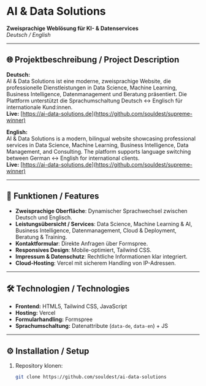 # AI & Data Solutions

**Zweisprachige Weblösung für KI- & Datenservices**  
_Deutsch / English_

---

## 🌐 Projektbeschreibung / Project Description

**Deutsch:**  
AI & Data Solutions ist eine moderne, zweisprachige Website, die professionelle Dienstleistungen in Data Science, Machine Learning, Business Intelligence, Datenmanagement und Beratung präsentiert. Die Plattform unterstützt die Sprachumschaltung Deutsch ↔ Englisch für internationale Kund:innen.  
**Live:** [https://ai-data-solutions.de](https://github.com/souldest/supreme-winner)

**English:**  
AI & Data Solutions is a modern, bilingual website showcasing professional services in Data Science, Machine Learning, Business Intelligence, Data Management, and Consulting. The platform supports language switching between German ↔ English for international clients.  
**Live:** [https://ai-data-solutions.de](https://github.com/souldest/supreme-winner)

---

## 🚀 Funktionen / Features

- **Zweisprachige Oberfläche**: Dynamischer Sprachwechsel zwischen Deutsch und Englisch.  
- **Leistungsübersicht / Services**: Data Science, Machine Learning & AI, Business Intelligence, Datenmanagement, Cloud & Deployment, Beratung & Training.  
- **Kontaktformular**: Direkte Anfragen über Formspree.  
- **Responsives Design**: Mobile-optimiert, Tailwind CSS.  
- **Impressum & Datenschutz**: Rechtliche Informationen klar integriert.  
- **Cloud-Hosting**: Vercel mit sicherem Handling von IP-Adressen.  

---

## 🛠 Technologien / Technologies

- **Frontend:** HTML5, Tailwind CSS, JavaScript  
- **Hosting:** Vercel  
- **Formularhandling:** Formspree  
- **Sprachumschaltung:** Datenattribute (`data-de`, `data-en`) + JS  

---

## ⚙ Installation / Setup

1. Repository klonen:  
   ```bash
   git clone https://github.com/souldest/ai-data-solutions
